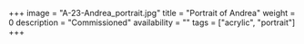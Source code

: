+++
image = "A-23-Andrea_portrait.jpg"
title = "Portrait of Andrea"
weight = 0
description = "Commissioned"
availability = ""
tags = ["acrylic", "portrait"]
+++
